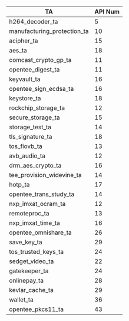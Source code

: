 | TA                             | API Num          |
|--------------------------------|------------------|
| h264_decoder_ta                | 5                |
| manufacturing_protection_ta    | 10               |
| acipher_ta                     | 15               |
| aes_ta                         | 18               |
| comcast_crypto_gp_ta           | 11               |
| opentee_digest_ta              | 11               |
| keyvault_ta                    | 16               |
| opentee_sign_ecdsa_ta          | 16               |
| keystore_ta                    | 18               |
| rockchip_storage_ta            | 12               |
| secure_storage_ta              | 15               |
| storage_test_ta                | 14               |
| tls_signature_ta               | 18               |
| tos_fiovb_ta                   | 13               |
| avb_audio_ta                   | 12               |
| drm_aes_crypto_ta              | 16               |
| tee_provision_widevine_ta      | 14               |
| hotp_ta                        | 17               |
| opentee_trans_study_ta         | 14               |
| nxp_imxat_ocram_ta             | 12               |
| remoteproc_ta                  | 13               |
| nxp_imxat_time_ta              | 16               |
| opentee_omnishare_ta           | 26               |
| save_key_ta                    | 29               |
| tos_trusted_keys_ta            | 24               |
| sedget_video_ta                | 22               |
| gatekeeper_ta                  | 24               |
| onlinepay_ta                   | 28               |
| kevlar_cache_ta                | 29               |
| wallet_ta                      | 36               |
| opentee_pkcs11_ta              | 43               |
